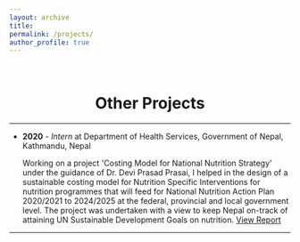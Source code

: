 ```yaml
---
layout: archive
title: 
permalink: /projects/
author_profile: true
---
```

<br/> 

<!-- Google Tag Manager (noscript) -->
<noscript><iframe src="https://www.googletagmanager.com/ns.html?id=GTM-PNS829G"
height="0" width="0" style="display:none;visibility:hidden"></iframe></noscript>
<!-- End Google Tag Manager (noscript) -->

# <center> Other Projects </center>
- - -

<!DOCTYPE html>
<html lang="en">
<head>
    <meta charset="UTF-8">
    <meta name="viewport" content="width=device-width, initial-scale=1.0">
    <title>Resume Entry</title>
</head>
<body>
    <div id="resume-entry">
        <ul>
            <li>
                <strong>2020</strong> - <em>Intern</em> at Department of Health Services, Government of Nepal, Kathmandu, Nepal
                <p>Working on a project 'Costing Model for National Nutrition Strategy' under the guidance of Dr. Devi Prasad Prasai, I helped in the design of a sustainable costing model for Nutrition Specific Interventions for nutrition programmes that will feed for National Nutrition Action Plan 2020/2021 to 2024/2025 at the federal, provincial and local government level. The project was undertaken with a view to keep Nepal on-track of attaining UN Sustainable Development Goals on nutrition. <a href="[https://www.dropbox.com/s/yourfilelink/report.pdf?dl=0](https://www.dropbox.com/scl/fi/1r2kawg7sainoi5a6zuyr/Report-on-costing-of-NNS-final.pdf?rlkey=3b7j78d8175jsrfbxb0v7nf46&dl=0)">View Report</a></p>
            </li>
        </ul>
    </div>
</body>
</html>

- - -





